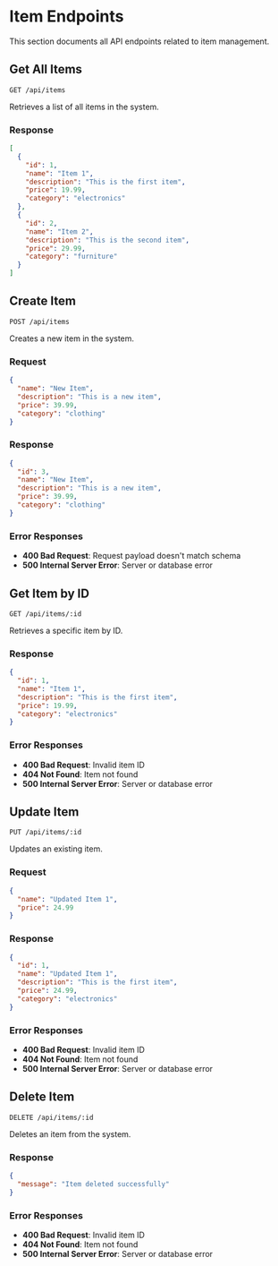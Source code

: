 # Item Endpoints

This section documents all API endpoints related to item management.

## Get All Items

`GET /api/items`

Retrieves a list of all items in the system.

### Response

```json
[
  {
    "id": 1,
    "name": "Item 1",
    "description": "This is the first item",
    "price": 19.99,
    "category": "electronics"
  },
  {
    "id": 2,
    "name": "Item 2",
    "description": "This is the second item",
    "price": 29.99,
    "category": "furniture"
  }
]
```

## Create Item

`POST /api/items`

Creates a new item in the system.

### Request

```json
{
  "name": "New Item",
  "description": "This is a new item",
  "price": 39.99,
  "category": "clothing"
}
```

### Response

```json
{
  "id": 3,
  "name": "New Item",
  "description": "This is a new item",
  "price": 39.99,
  "category": "clothing"
}
```

### Error Responses

- **400 Bad Request**: Request payload doesn't match schema
- **500 Internal Server Error**: Server or database error

## Get Item by ID

`GET /api/items/:id`

Retrieves a specific item by ID.

### Response

```json
{
  "id": 1,
  "name": "Item 1",
  "description": "This is the first item",
  "price": 19.99,
  "category": "electronics"
}
```

### Error Responses

- **400 Bad Request**: Invalid item ID
- **404 Not Found**: Item not found
- **500 Internal Server Error**: Server or database error

## Update Item

`PUT /api/items/:id`

Updates an existing item.

### Request

```json
{
  "name": "Updated Item 1",
  "price": 24.99
}
```

### Response

```json
{
  "id": 1,
  "name": "Updated Item 1",
  "description": "This is the first item",
  "price": 24.99,
  "category": "electronics"
}
```

### Error Responses

- **400 Bad Request**: Invalid item ID
- **404 Not Found**: Item not found
- **500 Internal Server Error**: Server or database error

## Delete Item

`DELETE /api/items/:id`

Deletes an item from the system.

### Response

```json
{
  "message": "Item deleted successfully"
}
```

### Error Responses

- **400 Bad Request**: Invalid item ID
- **404 Not Found**: Item not found
- **500 Internal Server Error**: Server or database error